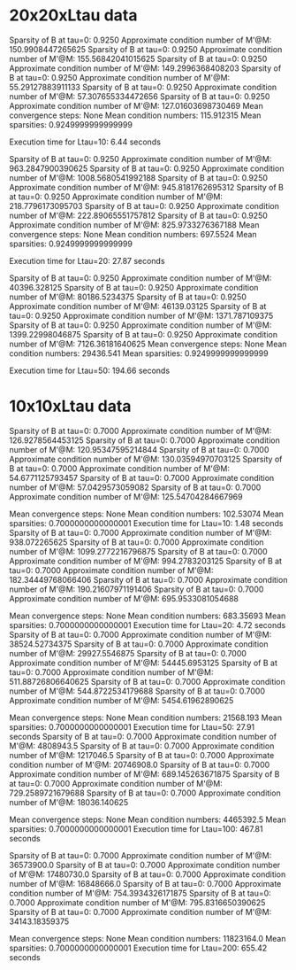 # 20x20xLtau data
Sparsity of B at tau=0: 0.9250
Approximate condition number of M'@M: 150.9908447265625
Sparsity of B at tau=0: 0.9250
Approximate condition number of M'@M: 155.56842041015625
Sparsity of B at tau=0: 0.9250
Approximate condition number of M'@M: 149.2996368408203
Sparsity of B at tau=0: 0.9250
Approximate condition number of M'@M: 55.29127883911133
Sparsity of B at tau=0: 0.9250
Approximate condition number of M'@M: 57.307655334472656
Sparsity of B at tau=0: 0.9250
Approximate condition number of M'@M: 127.01603698730469
Mean convergence steps: None
Mean condition numbers: 115.912315
Mean sparsities: 0.9249999999999999

Execution time for Ltau=10: 6.44 seconds

Sparsity of B at tau=0: 0.9250
Approximate condition number of M'@M: 963.2847900390625
Sparsity of B at tau=0: 0.9250
Approximate condition number of M'@M: 1008.5680541992188
Sparsity of B at tau=0: 0.9250
Approximate condition number of M'@M: 945.8181762695312
Sparsity of B at tau=0: 0.9250
Approximate condition number of M'@M: 218.7796173095703
Sparsity of B at tau=0: 0.9250
Approximate condition number of M'@M: 222.89065551757812
Sparsity of B at tau=0: 0.9250
Approximate condition number of M'@M: 825.9733276367188
Mean convergence steps: None
Mean condition numbers: 697.5524
Mean sparsities: 0.9249999999999999


Execution time for Ltau=20: 27.87 seconds

Sparsity of B at tau=0: 0.9250
Approximate condition number of M'@M: 40396.328125
Sparsity of B at tau=0: 0.9250
Approximate condition number of M'@M: 80186.5234375
Sparsity of B at tau=0: 0.9250
Approximate condition number of M'@M: 46139.03125
Sparsity of B at tau=0: 0.9250
Approximate condition number of M'@M: 1371.787109375
Sparsity of B at tau=0: 0.9250
Approximate condition number of M'@M: 1399.22998046875
Sparsity of B at tau=0: 0.9250
Approximate condition number of M'@M: 7126.36181640625
Mean convergence steps: None
Mean condition numbers: 29436.541
Mean sparsities: 0.9249999999999999

Execution time for Ltau=50: 194.66 seconds


# 10x10xLtau data
Sparsity of B at tau=0: 0.7000
Approximate condition number of M'@M: 126.9278564453125
Sparsity of B at tau=0: 0.7000
Approximate condition number of M'@M: 120.95347595214844
Sparsity of B at tau=0: 0.7000
Approximate condition number of M'@M: 130.03594970703125
Sparsity of B at tau=0: 0.7000
Approximate condition number of M'@M: 54.6771125793457
Sparsity of B at tau=0: 0.7000
Approximate condition number of M'@M: 57.0429573059082
Sparsity of B at tau=0: 0.7000
Approximate condition number of M'@M: 125.54704284667969

Mean convergence steps: None
Mean condition numbers: 102.53074
Mean sparsities: 0.7000000000000001
Execution time for Ltau=10: 1.48 seconds
Sparsity of B at tau=0: 0.7000
Approximate condition number of M'@M: 938.072265625
Sparsity of B at tau=0: 0.7000
Approximate condition number of M'@M: 1099.2772216796875
Sparsity of B at tau=0: 0.7000
Approximate condition number of M'@M: 994.2783203125
Sparsity of B at tau=0: 0.7000
Approximate condition number of M'@M: 182.34449768066406
Sparsity of B at tau=0: 0.7000
Approximate condition number of M'@M: 190.21607971191406
Sparsity of B at tau=0: 0.7000
Approximate condition number of M'@M: 695.9533081054688

Mean convergence steps: None
Mean condition numbers: 683.35693
Mean sparsities: 0.7000000000000001
Execution time for Ltau=20: 4.72 seconds
Sparsity of B at tau=0: 0.7000
Approximate condition number of M'@M: 38524.52734375
Sparsity of B at tau=0: 0.7000
Approximate condition number of M'@M: 29927.5546875
Sparsity of B at tau=0: 0.7000
Approximate condition number of M'@M: 54445.6953125
Sparsity of B at tau=0: 0.7000
Approximate condition number of M'@M: 511.88726806640625
Sparsity of B at tau=0: 0.7000
Approximate condition number of M'@M: 544.8722534179688
Sparsity of B at tau=0: 0.7000
Approximate condition number of M'@M: 5454.61962890625

Mean convergence steps: None
Mean condition numbers: 21568.193
Mean sparsities: 0.7000000000000001
Execution time for Ltau=50: 27.91 seconds
Sparsity of B at tau=0: 0.7000
Approximate condition number of M'@M: 4808943.5
Sparsity of B at tau=0: 0.7000
Approximate condition number of M'@M: 1217046.5
Sparsity of B at tau=0: 0.7000
Approximate condition number of M'@M: 20746908.0
Sparsity of B at tau=0: 0.7000
Approximate condition number of M'@M: 689.145263671875
Sparsity of B at tau=0: 0.7000
Approximate condition number of M'@M: 729.2589721679688
Sparsity of B at tau=0: 0.7000
Approximate condition number of M'@M: 18036.140625

Mean convergence steps: None
Mean condition numbers: 4465392.5
Mean sparsities: 0.7000000000000001
Execution time for Ltau=100: 467.81 seconds

Sparsity of B at tau=0: 0.7000
Approximate condition number of M'@M: 36573900.0
Sparsity of B at tau=0: 0.7000
Approximate condition number of M'@M: 17480730.0
Sparsity of B at tau=0: 0.7000
Approximate condition number of M'@M: 16848666.0
Sparsity of B at tau=0: 0.7000
Approximate condition number of M'@M: 754.3934326171875
Sparsity of B at tau=0: 0.7000
Approximate condition number of M'@M: 795.8316650390625
Sparsity of B at tau=0: 0.7000
Approximate condition number of M'@M: 34143.18359375

Mean convergence steps: None
Mean condition numbers: 11823164.0
Mean sparsities: 0.7000000000000001
Execution time for Ltau=200: 655.42 seconds
